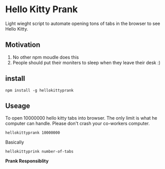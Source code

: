 # Hello Kitty Prank

Light wieght script to automate opening tons of tabs in the browser to see Hello Kitty.

## Motivation

1. No other npm moudle does this
2. People should put their moniters to sleep when they leave their desk :)

## install

`npm install -g hellokittyprank`

## Useage

To open 10000000 hello kitty tabs into browser. The only limit is what he computer can handle. Please don't crash your co-workers computer. 

`hellokittyprank 10000000` 

Basically

`hellokittyprink number-of-tabs`

**Prank Responsiblity**

